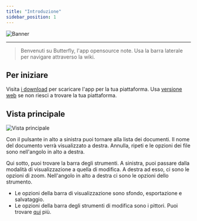 ```yaml
---
title: "Introduzione"
sidebar_position: 1
---
```


![Banner](/img/banner.png)

---

> Benvenuti su Butterfly, l'app opensource note. Usa la barra laterale per navigare attraverso la wiki.

## Per iniziare

Visita [i download](/downloads) per scaricare l'app per la tua piattaforma. Usa [versione web](https://v1.butterfly.linwood.dev) se non riesci a trovare la tua piattaforma.

## Vista principale

![Vista principale](main.png)

Con il pulsante in alto a sinistra puoi tornare alla lista dei documenti. Il nome del documento verrà visualizzato a destra. Annulla, ripeti e le opzioni dei file sono nell'angolo in alto a destra.

Qui sotto, puoi trovare la barra degli strumenti. A sinistra, puoi passare dalla modalità di visualizzazione a quella di modifica. A destra ad esso, ci sono le opzioni di zoom. Nell'angolo in alto a destra ci sono le opzioni dello strumento.

- Le opzioni della barra di visualizzazione sono sfondo, esportazione e salvataggio.
- Le opzioni della barra degli strumenti di modifica sono i pittori. Puoi trovare [qui](background/intro) più.
